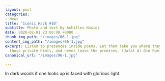 ```yaml
---
layout: post
categories:
- News
title: 'Iconic Hack #10'
subtitle: Photo and text by Achilles Nasios
date: 2020-02-01 23:00:00 +0000
thumb_img_path: "/images/06-1.jpg"
content_img_path: "/images/06-1.jpg"
excerpt: Listen to presences inside poems. Let them take you where they will. Follow
  those private hints, and never leave the premises. (Jalal Al-Din Rumi)
canonical_url: "/images/06-1.jpg"

---
```

In dark woods if one looks up is faced with glorious light.
